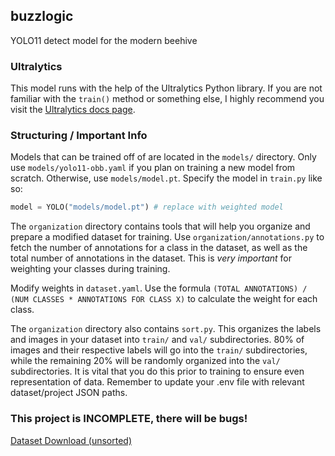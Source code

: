 ## buzzlogic
YOLO11 detect model for the modern beehive

### Ultralytics
This model runs with the help of the Ultralytics Python library. If you are not familiar with the `train()` method or something else, I highly recommend you visit the [Ultralytics docs page](https://docs.ultralytics.com/modes/train/).

### Structuring / Important Info
Models that can be trained off of are located in the `models/` directory. Only use `models/yolo11-obb.yaml` if you plan on training a new model from scratch. Otherwise, use `models/model.pt`. Specify the model in `train.py` like so:

```python
model = YOLO("models/model.pt") # replace with weighted model
```

The `organization` directory contains tools that will help you organize and prepare a modified dataset for training. Use `organization/annotations.py` to fetch the number of annotations for a class in the dataset, as well as the total number of annotations in the dataset. This is *very important* for weighting your classes during training. 

Modify weights in `dataset.yaml`. Use the formula `(TOTAL ANNOTATIONS) / (NUM CLASSES * ANNOTATIONS FOR CLASS X)` to calculate the weight for each class. 

The `organization` directory also contains `sort.py`. This organizes the labels and images in your dataset into `train/` and `val/` subdirectories. 80% of images and their respective labels will go into the `train/` subdirectories, while the remaining 20% will be randomly organized into the `val/` subdirectories. It is vital that you do this prior to training to ensure even representation of data. Remember to update your .env file with relevant dataset/project JSON paths.

### This project is INCOMPLETE, there will be bugs!

[Dataset Download (unsorted)](https://unlimited.beer:9443/index.php/s/K7YfALD2atnL89T)
